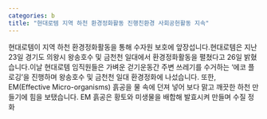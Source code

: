```yaml
---
categories: b
title: "현대로템 지역 하천 환경정화활동 진행친환경 사회공헌활동 지속"
---
```

현대로템이 지역 하천 환경정화활동을 통해 수자원 보호에 앞장섭니다.현대로템은 지난 23일 경기도 의왕시 왕송호수 및 금천천 일대에서 환경정화활동을 펼쳤다고 26일 밝혔습니다.이날 현대로템 임직원들은 가벼운 걷기운동간 주변 쓰레기를 수거하는 &lsquo;에코 플로깅&rsquo;을 진행하며 왕송호수 및 금천천 일대 환경정화에 나섰습니다. 또한, EM(Effective Micro-organisms) 흙공을 물 속에 던져 넣어 보다 맑고 깨끗한 하천 만들기에 힘을 보탰습니다. EM 흙공은 황토와 미생물을 배합해 발효시켜 만들며 수질 정화
